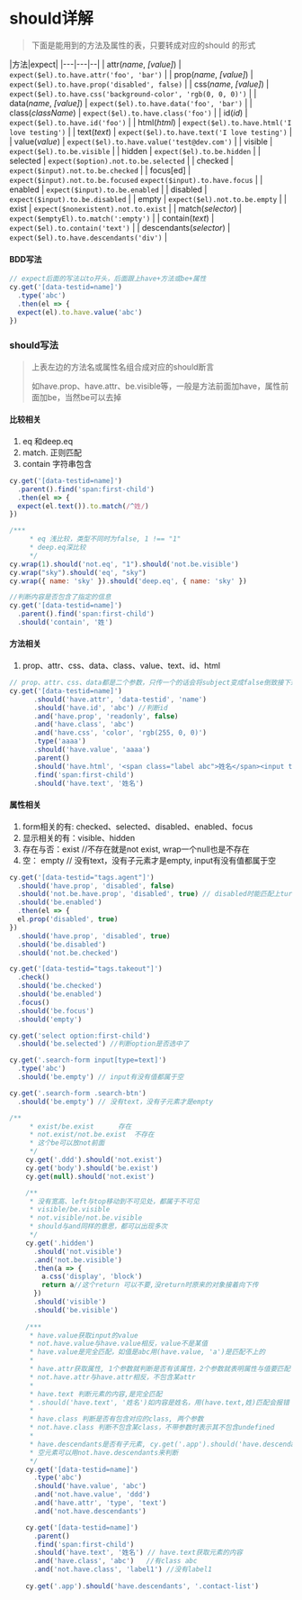 # should详解

> 下面是能用到的方法及属性的表，只要转成对应的should 的形式

|方法|expect|
|---|---|--|
| attr(*name*, *[value]*) | `expect($el).to.have.attr('foo', 'bar')`                     |
| prop(*name*, *[value]*) | `expect($el).to.have.prop('disabled', false)`                |
| css(*name*, *[value]*)  | `expect($el).to.have.css('background-color', 'rgb(0, 0, 0)')` |
| data(*name*, *[value]*) | `expect($el).to.have.data('foo', 'bar')`                     |
| class(*className*)      | `expect($el).to.have.class('foo')`                           |
| id(*id*)                | `expect($el).to.have.id('foo')`                              |
| html(*html*)            | `expect($el).to.have.html('I love testing')`                 |
| text(*text*)            | `expect($el).to.have.text('I love testing')`                 |
| value(*value*)          | `expect($el).to.have.value('test@dev.com')`                  |
| visible                 | `expect($el).to.be.visible`                                  |
| hidden                  | `expect($el).to.be.hidden`                                   |
| selected                | `expect($option).not.to.be.selected`                         |
| checked                 | `expect($input).not.to.be.checked`                           |
| focus[ed]               | `expect($input).not.to.be.focused` `expect($input).to.have.focus` |
| enabled                 | `expect($input).to.be.enabled`                               |
| disabled                | `expect($input).to.be.disabled`                              |
| empty                   | `expect($el).not.to.be.empty`                                |
| exist                   | `expect($nonexistent).not.to.exist`                          |
| match(*selector*)       | `expect($emptyEl).to.match(':empty')`                        |
| contain(*text*)         | `expect($el).to.contain('text')`                             |
| descendants(*selector*) | `expect($el).to.have.descendants('div')`                     |

#### BDD写法

``` javascript
// expect后面的写法以to开头，后面跟上have+方法或be+属性
cy.get('[data-testid=name]')
  .type('abc')
  .then(el => {
  expect(el).to.have.value('abc')
})
```

### should写法

> 上表左边的方法名或属性名组合成对应的should断言
>
> 如have.prop、have.attr、be.visible等，一般是方法前面加have，属性前面加be，当然be可以去掉

#### 比较相关

1. eq 和deep.eq
2. match.               正则匹配
3. contain               字符串包含

``` javascript
cy.get('[data-testid=name]')
  .parent().find('span:first-child')
  .then(el => {
  expect(el.text()).to.match(/^姓/)
})

/***
     * eq 浅比较，类型不同时为false, 1 !== "1"
     * deep.eq深比较
     */
cy.wrap(1).should('not.eq', "1").should('not.be.visible')
cy.wrap("sky").should('eq', "sky")
cy.wrap({ name: 'sky' }).should('deep.eq', { name: 'sky' })

//判断内容是否包含了指定的信息
cy.get('[data-testid=name]')
  .parent().find('span:first-child')
  .should('contain', '姓')
```

#### 方法相关

1. prop、attr、css、data、class、value、text、id、html

``` javascript
// prop、attr、css、data都是二个参数，只传一个的话会将subject变成false倒致接下来的操作全部失败
cy.get('[data-testid=name]')
      .should('have.attr', 'data-testid', 'name')
      .should('have.id', 'abc') //判断id
      .and('have.prop', 'readonly', false)
      .and('have.class', 'abc')
      .and('have.css', 'color', 'rgb(255, 0, 0)')
      .type('aaaa')
      .should('have.value', 'aaaa')
      .parent()
      .should('have.html', '<span class="label abc">姓名</span><input type="text" data-testid="name" class="abc" style="color: red;">, but the HTML was <span class="label abc">姓名</span><input type="text" id="abc" data-testid="name" class="abc" style="color: red;">) // have.html直接取出元素的html信息
      .find('span:first-child')
      .should('have.text', '姓名')
```

#### 属性相关

1. form相关的有: checked、selected、disabled、enabled、focus
2. 显示相关的有：visible、hidden
3. 存在与否：exist //不存在就是not exist, wrap一个null也是不存在
4. 空： empty // 没有text，没有子元素才是empty, input有没有值都属于空

``` javascript
cy.get('[data-testid="tags.agent"]')
  .should('have.prop', 'disabled', false) 
  .should('not.be.have.prop', 'disabled', true) // disabled时能匹配上ture
  .should('be.enabled')
  .then(el => {
  el.prop('disabled', true)
})
  .should('have.prop', 'disabled', true)
  .should('be.disabled')
  .should('not.be.checked')

cy.get('[data-testid="tags.takeout"]')
  .check()
  .should('be.checked')
  .should('be.enabled')
  .focus()
  .should('be.focus')
  .should('empty')

cy.get('select option:first-child')
  .should('be.selected') //判断option是否选中了

cy.get('.search-form input[type=text]')
  .type('abc')
  .should('be.empty') // input有没有值都属于空

cy.get('.search-form .search-btn')
  .should('be.empty') // 没有text，没有子元素才是empty
```



``` javascript
/**
     * exist/be.exist      存在
     * not.exist/not.be.exist  不存在
     * 这个be可以放not前面
     */
    cy.get('.ddd').should('not.exist')
    cy.get('body').should('be.exist')
    cy.get(null).should('not.exist')

    /**
     * 没有宽高、left与top移动到不可见处，都属于不可见
     * visible/be.visible
     * not.visible/not.be.visible
     * should与and同样的意思，都可以出现多次
     */
    cy.get('.hidden')
      .should('not.visible')
      .and('not.be.visible')
      .then(a => {
        a.css('display', 'block')
        return a//这个return 可以不要,没return时原来的对象接着向下传
      })
      .should('visible')
      .should('be.visible')
    
    /***
     * have.value获取input的value
     * not.have.value与have.value相反，value不是某值
     * have.value是完全匹配，如值是abc用(have.value, 'a')是匹配不上的
     * 
     * have.attr获取属性, 1个参数就判断是否有该属性，2个参数就表明属性与值要匹配
     * not.have.attr与have.attr相反，不包含某attr
     * 
     * have.text 判断元素的内容,是完全匹配
     * .should('have.text', '姓名')如内容是姓名，用(have.text,姓)匹配会报错
     * 
     * have.class 判断是否有包含对应的class, 两个参数
     * not.have.class 判断不包含某class，不带参数时表示其不包含undefined
     * 
     * have.descendants是否有子元素, cy.get('.app').should('have.descendants', '.contact-list')
     * 空元素可以用not.have.descendants来判断
     */
    cy.get('[data-testid=name]')
      .type('abc')
      .should('have.value', 'abc')
      .and('not.have.value', 'ddd')
      .and('have.attr', 'type', 'text')
      .and('not.have.descendants')

    cy.get('[data-testid=name]')
      .parent()
      .find('span:first-child')
      .should('have.text', '姓名') // have.text获取元素的内容
      .and('have.class', 'abc')   //有class abc
      .and('not.have.class', 'label1') //没有label1
    
    cy.get('.app').should('have.descendants', '.contact-list')
```

